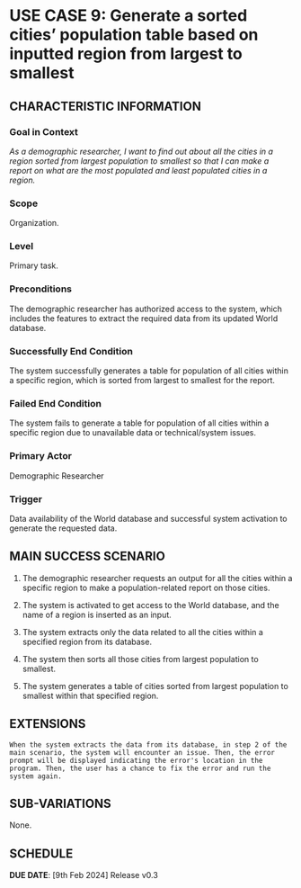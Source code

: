 # USE CASE 9: Generate a sorted cities’ population table based on inputted region from largest to smallest

## CHARACTERISTIC INFORMATION

### Goal in Context

*As a demographic researcher, I want to find out about all the cities in a region sorted from largest population to smallest so that I can make a report on what are the most populated and least populated cities in a region.*

### Scope

Organization.

### Level

Primary task.

### Preconditions

The demographic researcher has authorized access to the system, which includes the features to extract the required data from its updated World database.

### Successfully End Condition

The system successfully generates a table for population of all cities within a specific region, which is sorted from largest to smallest for the report.

### Failed End Condition

The system fails to generate a table for population of all cities within a specific region due to unavailable data or technical/system issues.

### Primary Actor

Demographic Researcher

### Trigger

Data availability of the World database and successful system activation to generate the requested data.



## MAIN SUCCESS SCENARIO

1. The demographic researcher requests an output for all the cities within a specific region to make a population-related report on those cities.

2. The system is activated to get access to the World database, and the name of a region is inserted as an input.

3. The system extracts only the data related to all the cities within a specified region from its database.

4. The system then sorts all those cities from largest population to smallest.

5. The system generates a table of cities sorted from largest population to smallest within that specified region.



## EXTENSIONS

	When the system extracts the data from its database, in step 2 of the main scenario, the system will encounter an issue. Then, the error prompt will be displayed indicating the error's location in the program. Then, the user has a chance to fix the error and run the system again.   

## SUB-VARIATIONS

None.

## SCHEDULE

**DUE DATE**: [9th Feb 2024] Release v0.3 